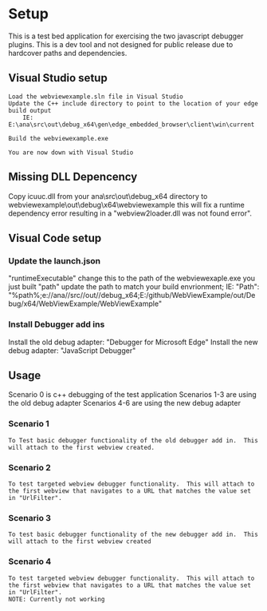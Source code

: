 # Setup
This is a test bed application for exercising the two javascript debugger plugins.  This is a dev tool and not designed for public release due to hardcover paths and dependencies.

## Visual Studio setup
    Load the webviewexample.sln file in Visual Studio
    Update the C++ include directory to point to the location of your edge build output
        IE: E:\ana\src\out\debug_x64\gen\edge_embedded_browser\client\win\current

    Build the webviewexample.exe

    You are now down with Visual Studio
## Missing DLL Depencency
Copy icuuc.dll from your ana\src\out\debug_x64 directory to webviewexample\out\debug\x64\webviewexample this will fix a runtime dependency error resulting in a "webview2loader.dll was not found error".

## Visual Code setup
### Update the launch.json
"runtimeExecutable" change this to the path of the webviewexaple.exe you just built
"path" update the path to match your build envrionment;
    IE: "Path": "%path%;e://ana//src//out//debug_x64;E:/github/WebViewExample/out/Debug/x64/WebViewExample/WebViewExample"

### Install Debugger add ins
 Install the old debug adapter: "Debugger for Microsoft Edge"
 Install the new debug adapter: "JavaScript Debugger" 

## Usage
Scenario 0 is c++ debugging of the test application
Scenarios 1-3 are using the old debug adapter
Scenarios 4-6 are using the new debug adapter
### Scenario 1
    To Test basic debugger functionality of the old debugger add in.  This will attach to the first webview created.
### Scenario 2
    To test targeted webview debugger functionality.  This will attach to the first webview that navigates to a URL that matches the value set in "UrlFilter".
### Scenario 3
    To test basic debugger functionality of the new debugger add in.  This will attach to the first webview created
### Scenario 4
    To test targeted webview debugger functionality.  This will attach to the first webview that navigates to a URL that matches the value set in "UrlFilter".
    NOTE: Currently not working
